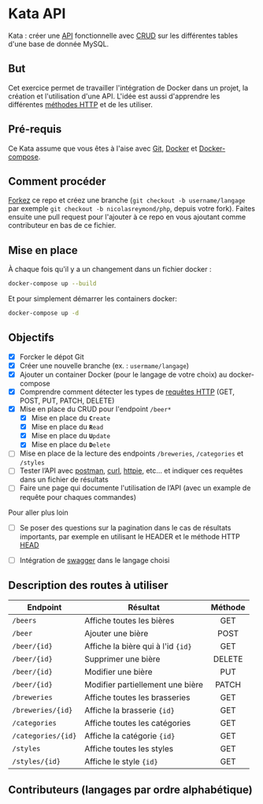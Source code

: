 # Kata API
Kata : créer une [API](https://github.com/OAI/OpenAPI-Specification)
fonctionnelle avec [CRUD](https://www.codecademy.com/articles/what-is-crud) sur
les différentes tables d'une base de donnée MySQL.

## But
Cet exercice permet de travailler l'intégration de Docker dans un projet, la
création et l'utilisation d'une API.
L'idée est aussi d'apprendre les différentes [méthodes
HTTP](https://developer.mozilla.org/fr/docs/Web/HTTP/M%C3%A9thode) et de les
utiliser.

## Pré-requis
Ce Kata assume que vous êtes à l'aise avec
[Git](https://git-scm.com/), [Docker](https://www.docker.com/) et
[Docker-compose](https://docs.docker.com/compose/).

## Comment procéder
[Forkez](https://github.com/epfl-dojo/kata-api/#fork-destination-box) ce repo et
créez une branche (`git checkout -b username/langage` par exemple `git checkout
-b nicolasreymond/php`, depuis votre fork). Faites ensuite une pull request pour
l'ajouter à ce repo en vous ajoutant comme contributeur en bas de ce fichier.

## Mise en place
À chaque fois qu'il y a un changement dans un fichier docker :
```bash
docker-compose up --build
```
Et pour simplement démarrer les containers docker:
```bash
docker-compose up -d
```

## Objectifs
- [x] Forcker le dépot Git
- [x] Créer une nouvelle branche (ex. : `usermame/langage`)
- [x] Ajouter un container Docker (pour le langage de votre choix) au docker-compose
- [x] Comprendre comment détecter les types de [requêtes HTTP](https://developer.mozilla.org/fr/docs/Web/HTTP/M%C3%A9thode) (GET, POST, PUT, PATCH, DELETE)
- [x] Mise en place du CRUD pour l'endpoint `/beer*`
   - [x] Mise en place du **`C`**`reate`
   - [x] Mise en place du **`R`**`ead`
   - [x] Mise en place du **`U`**`pdate`
   - [x] Mise en place du **`D`**`elete`
- [ ] Mise en place de la lecture des endpoints `/breweries`, `/categories` et `/styles`
- [ ] Tester l’API avec [postman](https://www.postman.com/), [curl](https://curl.haxx.se/), [httpie](https://httpie.org/), etc… et indiquer ces requêtes dans un fichier de résultats
- [ ] Faire une page qui documente l'utilisation de l’API (avec un example de requête pour chaques commandes)

Pour aller plus loin
- [ ] Se poser des questions sur la pagination dans le cas de résultats importants, par exemple en utilisant le HEADER et le méthode HTTP [HEAD](https://developer.mozilla.org/fr/docs/Web/HTTP/M%C3%A9thode/HEAD)
- [ ] Intégration de [swagger](https://swagger.io/tools/open-source/open-source-integrations/) dans le langage choisi


## Description des routes à utiliser

| Endpoint         | Résultat                                | Méthode  |
|----------------- |-----------------------------------------|:--------:|
|`/beers`          | Affiche toutes les bières               | GET      |
|`/beer`           | Ajouter une bière                       | POST     |
|`/beer/{id}`      | Affiche la bière qui à l'id `{id}`      | GET      |
|`/beer/{id}`      | Supprimer une bière                     | DELETE   |
|`/beer/{id}`      | Modifier une bière                      | PUT      |
|`/beer/{id}`      | Modifier partiellement une bière        | PATCH    |
|`/breweries`      | Affiche toutes les brasseries           | GET      |
|`/breweries/{id}` | Affiche la brasserie `{id}`             | GET      |
|`/categories`     | Affiche toutes les catégories           | GET      |
|`/categories/{id}`| Affiche la catégorie `{id}`             | GET      |
|`/styles`         | Affiche toutes les styles               | GET      |
|`/styles/{id}`    | Affiche le style `{id}`                 | GET      |


## Contributeurs (langages par ordre alphabétique)
